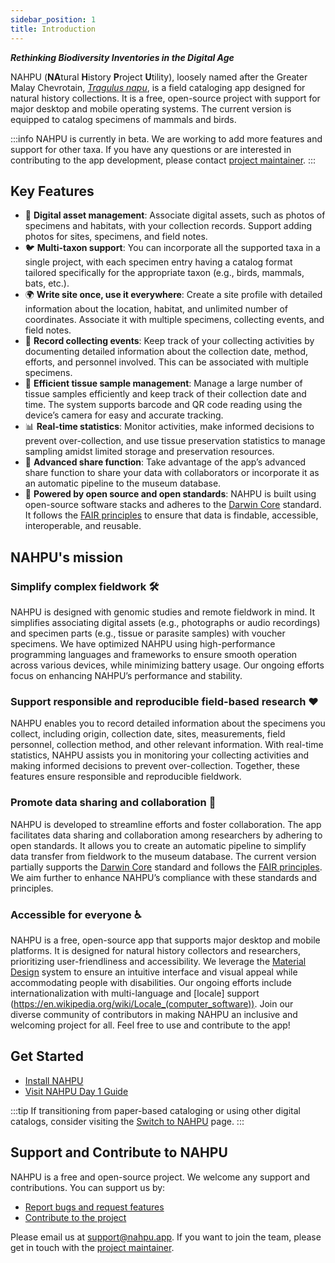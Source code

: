 ```yaml
---
sidebar_position: 1
title: Introduction
---
```


**_Rethinking Biodiversity Inventories in the Digital Age_**

NAHPU (**NA**tural **H**istory **P**roject **U**tility), loosely named after the Greater Malay Chevrotain, [_Tragulus napu_](https://animaldiversity.org/accounts/Tragulus_napu/), is a field cataloging app designed for natural history collections. It is a free, open-source project with support for major desktop and mobile operating systems. The current version is equipped to catalog specimens of mammals and birds.

:::info
NAHPU is currently in beta. We are working to add more features and support for other taxa. If you have any questions or are interested in contributing to the app development, please contact [project maintainer](https://hhandika.com/contact.html).
:::

## Key Features

- 📸 **Digital asset management**: Associate digital assets, such as photos of specimens and habitats, with your collection records. Support adding photos for sites, specimens, and field notes.
- 🐦 **Multi-taxon support**: You can incorporate all the supported taxa in a single project, with each specimen entry having a catalog format tailored specifically for the appropriate taxon (e.g., birds, mammals, bats, etc.).
- 🌍 **Write site once, use it everywhere**: Create a site profile with detailed information about the location, habitat, and unlimited number of coordinates. Associate it with multiple specimens, collecting events, and field notes.
- 📅 **Record collecting events**: Keep track of your collecting activities by documenting detailed information about the collection date, method, efforts, and personnel involved. This can be associated with multiple specimens.
- 🧬 **Efficient tissue sample management**: Manage a large number of tissue samples efficiently and keep track of their collection date and time. The system supports barcode and QR code reading using the device’s camera for easy and accurate tracking.
- 📊 **Real-time statistics**: Monitor activities, make informed decisions to prevent over-collection, and use tissue preservation statistics to manage sampling amidst limited storage and preservation resources.
- 🔄 **Advanced share function**: Take advantage of the app’s advanced share function to share your data with collaborators or incorporate it as an automatic pipeline to the museum database.
- 💪 **Powered by open source and open standards**: NAHPU is built using open-source software stacks and adheres to the [Darwin Core](https://dwc.tdwg.org/) standard. It follows the [FAIR principles](https://www.go-fair.org/) to ensure that data is findable, accessible, interoperable, and reusable.

## NAHPU's mission

### Simplify complex fieldwork 🛠️

NAHPU is designed with genomic studies and remote fieldwork in mind. It simplifies associating digital assets (e.g., photographs or audio recordings) and specimen parts (e.g., tissue or parasite samples) with voucher specimens. We have optimized NAHPU using high-performance programming languages and frameworks to ensure smooth operation across various devices, while minimizing battery usage. Our ongoing efforts focus on enhancing NAHPU’s performance and stability.

### Support responsible and reproducible field-based research ❤️

NAHPU enables you to record detailed information about the specimens you collect, including origin, collection date, sites, measurements, field personnel, collection method, and other relevant information. With real-time statistics, NAHPU assists you in monitoring your collecting activities and making informed decisions to prevent over-collection. Together, these features ensure responsible and reproducible fieldwork.

### Promote data sharing and collaboration 🤝

NAHPU is developed to streamline efforts and foster collaboration. The app facilitates data sharing and collaboration among researchers by adhering to open standards. It allows you to create an automatic pipeline to simplify data transfer from fieldwork to the museum database. The current version partially supports the [Darwin Core](https://dwc.tdwg.org/) standard and follows the [FAIR principles](https://www.go-fair.org/). We aim further to enhance NAHPU’s compliance with these standards and principles.

### Accessible for everyone ♿️

NAHPU is a free, open-source app that supports major desktop and mobile platforms. It is designed for natural history collectors and researchers, prioritizing user-friendliness and accessibility. We leverage the [Material Design](https://m3.material.io/) system to ensure an intuitive interface and visual appeal while accommodating people with disabilities. Our ongoing efforts include internationalization with multi-language and [locale] support (https://en.wikipedia.org/wiki/Locale_(computer_software)). Join our diverse community of contributors in making NAHPU an inclusive and welcoming project for all. Feel free to use and contribute to the app!

## Get Started

- [Install NAHPU](./installation)
- [Visit NAHPU Day 1 Guide](./day_one)

:::tip
If transitioning from paper-based cataloging or using other digital catalogs, consider visiting the [Switch to NAHPU](./switch) page.
:::

## Support and Contribute to NAHPU

NAHPU is a free and open-source project. We welcome any support and contributions. You can support us by:

- [Report bugs and request features](https://github.com/hhandika/nahpu/issues)
- [Contribute to the project](https://docs.NAHPU.app/en/contributing)

Please email us at [support@nahpu.app](mailto:support@nahpu.app). If you want to join the team, please get in touch with the [project maintainer](https://hhandika.com/contact.html).
